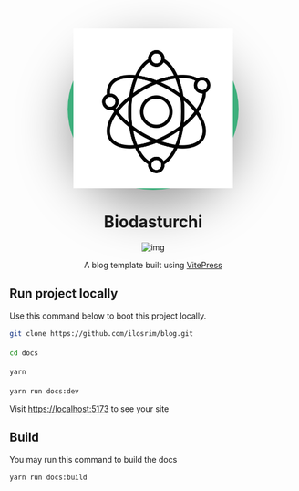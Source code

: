 <div align="center">
  <div style="width: 300px; background: #3eaf7c; border-radius: 50%; box-shadow: rgba(0, 0, 0, 0.4) 0px 30px 90px;">
    <img 
      src="./docs/public/logo.png" 
      alt="image" 
      width="280px" 
      height="280px"
    />
  </div>
  <h1>Biodasturchi</h1>
  
  ![img](https://img.shields.io/github/checks-status/mirjr/docs/main?style=plastic)
  
  <p>A blog template built using <a href="https://vitepress.dev/">VitePress</a></p>
</div>

## Run project locally

Use this command below to boot this project locally.

```bash
git clone https://github.com/ilosrim/blog.git

cd docs

yarn

yarn run docs:dev
```

Visit [https://localhost:5173](https://localhost:5173) to see your site

## Build

You may run this command to build the docs

```bash
yarn run docs:build
```
